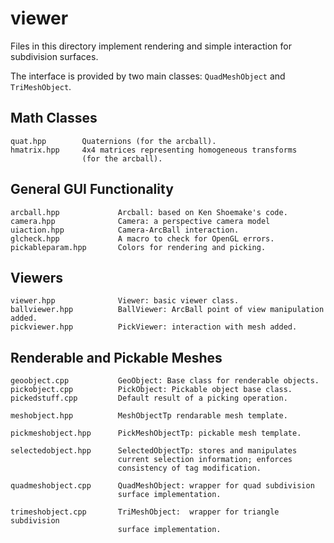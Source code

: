 # viewer

Files in this directory implement rendering and simple interaction
for subdivision surfaces.

The interface is provided by two main classes:
`QuadMeshObject` and `TriMeshObject`.

## Math Classes

```
quat.hpp        Quaternions (for the arcball).
hmatrix.hpp     4x4 matrices representing homogeneous transforms
                (for the arcball).
```

## General GUI Functionality

```
arcball.hpp             Arcball: based on Ken Shoemake's code.
camera.hpp              Camera: a perspective camera model
uiaction.hpp            Camera-ArcBall interaction.
glcheck.hpp             A macro to check for OpenGL errors.
pickableparam.hpp       Colors for rendering and picking.
```

## Viewers

```
viewer.hpp              Viewer: basic viewer class.
ballviewer.hpp          BallViewer: ArcBall point of view manipulation added.
pickviewer.hpp          PickViewer: interaction with mesh added.
```

## Renderable and Pickable Meshes

```
geoobject.cpp           GeoObject: Base class for renderable objects.
pickobject.cpp          PickObject: Pickable object base class.
pickedstuff.cpp         Default result of a picking operation.

meshobject.hpp          MeshObjectTp rendarable mesh template.

pickmeshobject.hpp      PickMeshObjectTp: pickable mesh template.

selectedobject.hpp      SelectedObjectTp: stores and manipulates
                        current selection information; enforces
                        consistency of tag modification.

quadmeshobject.cpp      QuadMeshObject: wrapper for quad subdivision
                        surface implementation.

trimeshobject.cpp       TriMeshObject:  wrapper for triangle subdivision
                        surface implementation.
```
